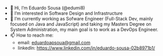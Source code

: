 - 👋 Hi, I’m Eduardo Sousa (@edumi8)
- 👀 I’m interested in Software Design and Infrastructure
- 🌱 I’m currently working as Sofware Engineer (Full-Stack Dev, mainly focused on Java and JavaScript) and taking my Masters Degree on System Administration, my main goal is to work as a DevOps Engineer.
- 📫 How to reach me:
  - email: eduardoapsoua@gmail.com
  - linkedIn: https://www.linkedin.com/in/eduardo-sousa-02b8971b1/

<!---
edumi8/edumi8 is a ✨ special ✨ repository because its `README.md` (this file) appears on your GitHub profile.
You can click the Preview link to take a look at your changes.
--->
